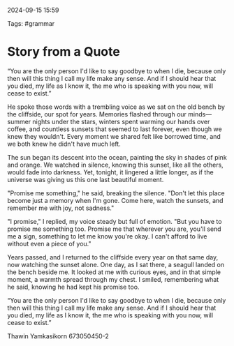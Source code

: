 2024-09-15 15:59

Tags: #grammar 

# Story from a Quote
 “You are the only person I'd like to say goodbye to when I die, because only then will this thing I call my life make any sense. And if I should hear that you died, my life as I know it, the me who is speaking with you now, will cease to exist.”

He spoke those words with a trembling voice as we sat on the old bench by the cliffside, our spot for years. Memories flashed through our minds—summer nights under the stars, winters spent warming our hands over coffee, and countless sunsets that seemed to last forever, even though we knew they wouldn't. Every moment we shared felt like borrowed time, and we both knew he didn't have much left.

The sun began its descent into the ocean, painting the sky in shades of pink and orange. We watched in silence, knowing this sunset, like all the others, would fade into darkness. Yet, tonight, it lingered a little longer, as if the universe was giving us this one last beautiful moment.

"Promise me something," he said, breaking the silence. "Don't let this place become just a memory when I'm gone. Come here, watch the sunsets, and remember me with joy, not sadness."

"I promise," I replied, my voice steady but full of emotion. "But you have to promise me something too. Promise me that wherever you are, you'll send me a sign, something to let me know you're okay. I can't afford to live without even a piece of you."

Years passed, and I returned to the cliffside every year on that same day, now watching the sunset alone. One day, as I sat there, a seagull landed on the bench beside me. It looked at me with curious eyes, and in that simple moment, a warmth spread through my chest. I smiled, remembering what he said, knowing he had kept his promise too.

“You are the only person I'd like to say goodbye to when I die, because only then will this thing I call my life make any sense. And if I should hear that you died, my life as I know it, the me who is speaking with you now, will cease to exist.”

Thawin Yamkasikorn 673050450-2